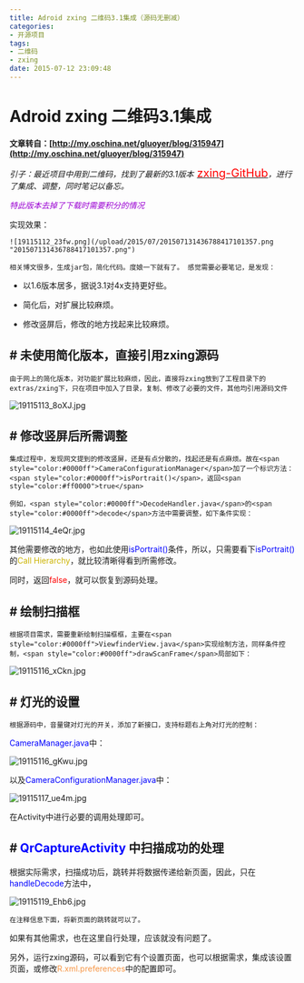 ```yaml
---
title: Adroid zxing 二维码3.1集成（源码无删减）
categories:
- 开源项目
tags: 
- 二维码
- zxing
date: 2015-07-12 23:09:48
---
```


# Adroid zxing 二维码3.1集成

**文章转自：[http://my.oschina.net/gluoyer/blog/315947](http://my.oschina.net/gluoyer/blog/315947)**

_引子：最近项目中用到二维码，找到了最新的3.1版本_<span style="color: rgb(255, 0, 0); font-size: 20px;"> </span>[<span style="color: rgb(255, 0, 0); font-size: 20px;">zxing-GitHub</span>](https://github.com/zxing/zxing/)_，进行了集成、调整，同时笔记以备忘。_


_<span style="color:#9b00d3">    特此版本去掉了下载时需要积分的情况</span>_
<!-- more -->
实现效果：

    ![19115112_23fw.png](/upload/2015/07/201507131436788417101357.png "201507131436788417101357.png")

    相关博文很多，生成jar包，简化代码。度娘一下就有了。 感觉需要必要笔记，是发现：

*   以1.6版本居多，据说3.1对4x支持更好些。

*   简化后，对扩展比较麻烦。

*   修改竖屏后，修改的地方找起来比较麻烦。

## # 未使用简化版本，直接引用zxing源码

    由于网上的简化版本，对功能扩展比较麻烦，因此，直接将zxing放到了工程目录下的extras/zxing下，只在项目中加入了目录，复制、修改了必要的文件，其他均引用源码文件

![19115113_8oXJ.jpg](/upload/2015/07/201507131436788453805554.jpg "201507131436788453805554.jpg")

## # 修改竖屏后所需调整

    集成过程中，发现网文提到的修改竖屏，还是有点分散的，找起还是有点麻烦。故在<span style="color:#0000ff">CameraConfigurationManager</span>加了一个标识方法：<span style="color:#0000ff">isPortrait()</span>，返回<span style="color:#ff0000">true</span>

    例如，<span style="color:#0000ff">DecodeHandler.java</span>的<span style="color:#0000ff">decode</span>方法中需要调整，如下条件实现：

![19115114_4eQr.jpg](/upload/2015/07/201507131436788496442797.jpg "201507131436788496442797.jpg")

其他需要修改的地方，也如此使用<span style="color:#0000ff">isPortrait()</span>条件，所以，只需要看下<span style="color:#0000ff">isPortrait()</span>的<span style="color:#ccb400">Call Hierarchy</span>，就比较清晰得看到所需修改。

同时，返回<span style="color:#ff0000">false</span>，就可以恢复到源码处理。

## # 绘制扫描框

    根据项目需求，需要重新绘制扫描框框，主要在<span style="color:#0000ff">ViewfinderView.java</span>实现绘制方法，同样条件控制，<span style="color:#0000ff">drawScanFrame</span>局部如下：

![19115116_xCkn.jpg](/upload/2015/07/201507131436788506598227.jpg "201507131436788506598227.jpg")

## # 灯光的设置

    根据源码中，音量键对灯光的开关，添加了新接口，支持标题右上角对灯光的控制：

<span style="color:#0000ff">CameraManager.java</span>中：

![19115116_gKwu.jpg](/upload/2015/07/201507131436788519124077.jpg "201507131436788519124077.jpg")

以及<span style="color:#0000ff">CameraConfigurationManager.java</span>中：

![19115117_ue4m.jpg](/upload/2015/07/201507131436788593429629.jpg "201507131436788593429629.jpg")

在Activity中进行必要的调用处理即可。

## # <span style="color:#0000ff">QrCaptureActivity</span> 中扫描成功的处理

   根据实际需求，扫描成功后，跳转并将数据传递给新页面，因此，只在<span style="color:#0000ff">handleDecode</span>方法中，

![19115119_Ehb6.jpg](/upload/2015/07/201507131436788571117265.jpg "201507131436788571117265.jpg")

    在注释信息下面，将新页面的跳转就可以了。  

如果有其他需求，也在这里自行处理，应该就没有问题了。

另外，运行zxing源码，可以看到它有个设置页面，也可以根据需求，集成该设置页面，或修改<span style="color:#f79646">R.xml.preferences</span>中的配置即可。